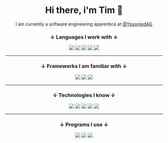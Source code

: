 <h1 align="center">Hi there, i'm Tim 👋</h1>
<p align="center">I am currently a software engineering apprentice at <a href="https://github.com/ypsomed">@YpsomedAG</a></p>

<h3 align="center">↓ Languages I work with ↓</h3>

<div align="center">
  <img src="https://img.shields.io/badge/Python-3670A0?style=for-the-badge&logo=python&logoColor=ffdd54">
  <img src="https://img.shields.io/badge/Rust-af593e?style=for-the-badge&logo=rust&logoColor=ffffff">
  <img src="https://img.shields.io/badge/JavaScript-F7E017.svg?style=for-the-badge&logo=javascript&logoColor=000000">
  <img src="https://img.shields.io/badge/HTML-E34F26.svg?style=for-the-badge&logo=html5&logoColor=ffffff">
  <img src="https://img.shields.io/badge/Lua-ffffff.svg?style=for-the-badge&logo=lua&logoColor=3670A0">
</div>

<hr/>

<h3 align="center">↓ Frameworks I am familiar with ↓</h3>

<div align="center">
  <img src="https://img.shields.io/badge/Flask-86dc3d?style=for-the-badge&logo=flask&logoColor=ffffff">
  <img src="https://img.shields.io/badge/React-005571?style=for-the-badge&logo=react&logoColor=ffffff">
  <img src="https://img.shields.io/badge/NextJs-000000?style=for-the-badge&logo=next.js&logoColor=ffffff">
</div>

<hr/>

<h3 align="center">↓ Technologies I know ↓</h3>

<p>
<div align="center">
  <img src="https://img.shields.io/badge/Docker-039BC6?style=for-the-badge&logo=docker&logoColor=ffffff">
  <img src="https://img.shields.io/badge/MySQL-4479A1?style=for-the-badge&logo=mysql&logoColor=ffffff">
  <img src="https://img.shields.io/badge/MongoDB-47A248?style=for-the-badge&logo=mongodb&logoColor=ffffff">
  <img src="https://img.shields.io/badge/Git-F05032?style=for-the-badge&logo=git&logoColor=ffffff">
  <img src="https://img.shields.io/badge/Jira-0052CC?style=for-the-badge&logo=jira&logoColor=ffffff">
</div>
</p>

<hr/>

<h3 align="center">↓ Programs I use ↓</h3>

<p>
<div align="center">
<img src="https://img.shields.io/badge/Webstorm-2086D7.svg?style=for-the-badge&logo=webstorm&logoColor=ffffff">
  <img src="https://img.shields.io/badge/Pycharm-21D789.svg?style=for-the-badge&logo=pycharm&logoColor=ffffff">
  <img src="https://img.shields.io/badge/Intellij-9551A0.svg?style=for-the-badge&logo=intellij-IDEA&logoColor=ffffff">
</div>
</p>

